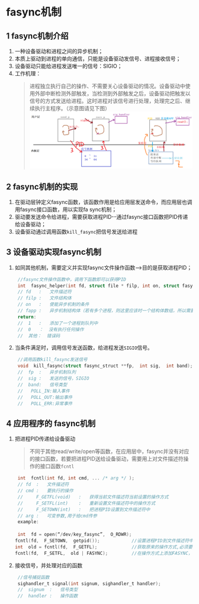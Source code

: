 <!--
 * @Description: In User Settings Edit
 * @Author: your name
 * @Date: 2019-09-20 19:14:30
 * @LastEditTime: 2019-10-22 14:27:58
 * @LastEditors: Please set LastEditors
 -->
# fasync机制

## 1 fasync机制介绍
1. 一种设备驱动和进程之间的异步机制； 
2. 本质上驱动到进程的单向通信，只能是设备驱动发信号、进程接收信号；
3. 设备驱动只能给进程发送唯一的信号：SIGIO；
4. 工作机理：
   >进程独立执行自己的操作、不需要关心设备驱动的情况。设备驱动中使用外部中断检测外部触发，当检测到外部触发之后，设备驱动把触发以信号的方式发送给进程。这时进程对该信号进行处理，处理完之后、继续执行主程序。（示意图请见下图）
   ![fasync机制示意图](https://github.com/TimChanCHN/pictures/raw/master/Linux/fasync%E5%8E%9F%E7%90%86.png)

## 2 fasync机制的实现
1. 在驱动层钟定义fasync函数，该函数作用是给应用层发送命令，而应用层也调用fasync接口函数，用以实现fa sync机制；
2. 驱动要发送命令给进程，需要获取进程PID--通过fasync接口函数把PID传递给设备驱动；
3. 设备驱动通过调用函数`kill_fasync`把信号发送给进程

## 3 设备驱动实现fasync机制
1. 如同其他机制，需要定义并实现fasync文件操作函数-->目的是获取进程PID；
   ```c
    //fasync文件操作函数中，调用下函数即可以获得PID
    int  fasync_helper(int fd, struct file * filp, int on, struct fasync_struct **fapp);
    // fd   :   文件描述符
    // filp :   文件结构体
    // on   :   使能异步机制的条件
    // fapp :   异步机制结构体（若有多个进程，则这里应该时一个结构体数组，所以需要用二重指针）
    return:
    //  1   :   添加了一个进程到队列中
    //  0   ：  没有执行任何操作
    //  其他：  错误码
   ```

2. 当条件满足时，调用信号发送函数，给进程发送`SIGIO`信号。
   ```c
    //调用函数kill_fasync发送信号
    void  kill_fasync(struct fasync_struct **fp,  int sig,  int band);
    //  fp  :   异步机制队列
    //  sig :   发送的信号，SIGIO
    //  band:   信号类型
    //   POLL_IN:输入事件
    //   POLL_OUT:输出事件
    //   POLL_ERR:异常事件
   ```

## 4 应用程序的 fasync机制
1. 把进程PID传递给设备驱动
   > 不同于其他read/write/open等函数，在应用层中，fasync并没有对应的接口函数，若要把进程PID送给设备驱动，需要用上对文件描述符操作的接口函数`fcntl`
    ```c
     int  fcntl(int fd, int cmd, ... /* arg */ );
     // fd  :   文件描述符
     // cmd :   要执行的操作
     //     F_GETFL(void)   :   获得当前文件描述符当前设置的操作方式
     //     F_SETFL(int)    :   重新设置文件描述符中的操作方式
     //     F_SETOWN(int)   :   把进程PID设置到文件描述符中
     // arg :   可变参数,用于给cmd传参
     example:

     int  fd = open(“/dev/key_fasync”,  O_RDWR);
    fcntl(fd,  F_SETOWN,  getpid());	    	//设置进程PID到文件描述符中
    int  old = fcntl(fd,  F_GETFL);		        //获取原来的操作方式,必须要有该步操作，否则会覆盖file结构体的相关操作
    fcntl(fd,  F_SETFL,  old | FASYNC);     	//在操作方式上添加FASYNC，将自动调用设备驱动中的fasync()函数

    ```

2. 接收信号，并处理对应的函数
   ```c
    //信号捕捉函数
    sighandler_t signal(int signum, sighandler_t handler);
    //  signum  :   信号类型
    //  handler :   操作函数
   ```





